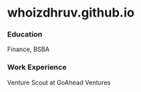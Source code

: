 # whoizdhruv.github.io

### Education
Finance, BSBA

### Work Experience
Venture Scout at GoAhead Ventures
